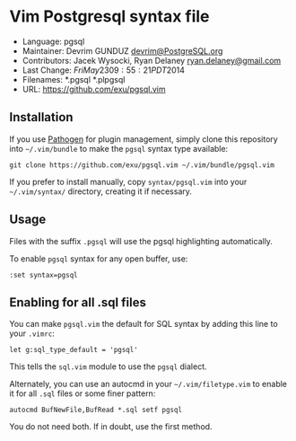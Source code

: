 Vim Postgresql syntax file
===============

* Language:     pgsql
* Maintainer:   Devrim GUNDUZ <devrim@PostgreSQL.org>
* Contributors: Jacek Wysocki, Ryan Delaney <ryan.delaney@gmail.com>
* Last Change:  $Fri May 23 09:55:21 PDT 2014$
* Filenames:    *.pgsql *.plpgsql
* URL:			https://github.com/exu/pgsql.vim

Installation
---

If you use [Pathogen](https://github.com/tpope/vim-pathogen) for plugin
management, simply clone this repository into `~/.vim/bundle` to make the
`pgsql` syntax type available:

    git clone https://github.com/exu/pgsql.vim ~/.vim/bundle/pgsql.vim

If you prefer to install manually, copy `syntax/pgsql.vim`  into your
`~/.vim/syntax/` directory, creating it if necessary.

Usage
---

Files with the suffix `.pgsql` will use the pgsql highlighting automatically.

To enable `pgsql` syntax for any open buffer, use:

    :set syntax=pgsql

Enabling for all .sql files
---

You can make `pgsql.vim` the default for SQL syntax by adding this line to your
`.vimrc`:

    let g:sql_type_default = 'pgsql'

This tells the `sql.vim` module to use the `pgsql` dialect.

Alternately, you can use an autocmd in your `~/.vim/filetype.vim` to enable it
for all `.sql` files or some finer pattern:

    autocmd BufNewFile,BufRead *.sql setf pgsql

You do not need both. If in doubt, use the first method.
